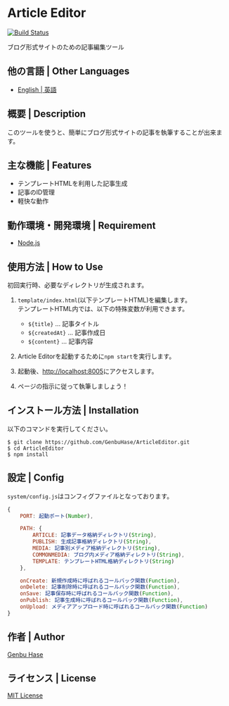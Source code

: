 # Article Editor

[![Build Status](https://travis-ci.org/GenbuHase/ArticleEditor.svg)](https://travis-ci.org/GenbuHase/ArticleEditor)

ブログ形式サイトのための記事編集ツール


## 他の言語 | Other Languages
* [English | 英語](/README.md)


## 概要 | Description
このツールを使うと、簡単にブログ形式サイトの記事を執筆することが出来ます。


## 主な機能 | Features
* テンプレートHTMLを利用した記事生成
* 記事のID管理
* 軽快な動作


## 動作環境・開発環境 | Requirement
* [Node.js](https://nodejs.org/)


## 使用方法 | How to Use
初回実行時、必要なディレクトリが生成されます。
1.	`template/index.html`(以下テンプレートHTML)を編集します。<Br />
	テンプレートHTML内では、以下の特殊変数が利用できます。

	* `${title}` ... 記事タイトル
	* `${createdAt}` ... 記事作成日
	* `${content}` ... 記事内容
	
2.	Article Editorを起動するために`npm start`を実行します。
3.	起動後、[http://localhost:8005](http://localhost:8005)にアクセスします。
4.	ページの指示に従って執筆しましょう！


## インストール方法 | Installation
以下のコマンドを実行してください。

```
$ git clone https://github.com/GenbuHase/ArticleEditor.git
$ cd ArticleEditor
$ npm install
```


## 設定 | Config
`system/config.js`はコンフィグファイルとなっております。
```JavaScript
{
	PORT: 起動ポート(Number),

	PATH: {
		ARTICLE: 記事データ格納ディレクトリ(String),
		PUBLISH: 生成記事格納ディレクトリ(String),
		MEDIA: 記事別メディア格納ディレクトリ(String),
		COMMONMEDIA: ブログ内メディア格納ディレクトリ(String),
		TEMPLATE: テンプレートHTML格納ディレクトリ(String)
	},

	onCreate: 新規作成時に呼ばれるコールバック関数(Function),
	onDelete: 記事削除時に呼ばれるコールバック関数(Function),
	onSave: 記事保存時に呼ばれるコールバック関数(Function),
	onPublish: 記事生成時に呼ばれるコールバック関数(Function),
	onUpload: メディアアップロード時に呼ばれるコールバック関数(Function)
}
```


## 作者 | Author
[Genbu Hase](https://github.com/GenbuHase)


## ライセンス | License
[MIT License](https://github.com/GenbuHase/ArticleEditor/blob/master/LICENSE)